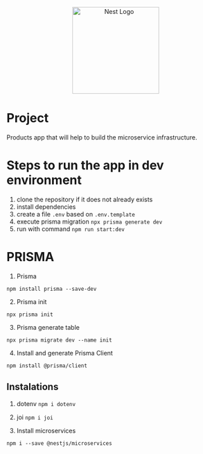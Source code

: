 <p align="center">
  <a href="http://nestjs.com/" target="blank"><img src="https://nestjs.com/img/logo-small.svg" width="200" alt="Nest Logo" /></a>
</p>

# Project
Products app that will help to build the microservice infrastructure.

# Steps to run the app in dev environment
1. clone the repository if it does not already exists
2. install dependencies
3. create a file `.env` based on `.env.template`
4. execute prisma migration `npx prisma generate dev`
5. run with command `npm run start:dev`

# PRISMA
1. Prisma
```
npm install prisma --save-dev
```

2. Prisma init
```
npx prisma init
```

3. Prisma generate table
```
npx prisma migrate dev --name init
```

4. Install and generate Prisma Client
```
npm install @prisma/client
```

## Instalations
1. dotenv
```npm i dotenv```

2. joi
```npm i joi```

3. Install microservices
```
npm i --save @nestjs/microservices
```
